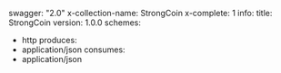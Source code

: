 swagger: "2.0"
x-collection-name: StrongCoin
x-complete: 1
info:
  title: StrongCoin
  version: 1.0.0
schemes:
- http
produces:
- application/json
consumes:
- application/json